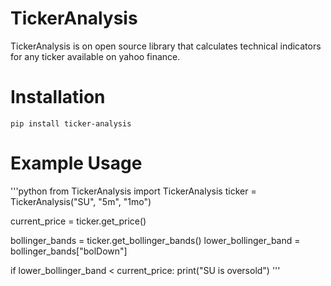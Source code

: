 # TickerAnalysis
TickerAnalysis is on open source library that calculates technical indicators for any ticker available on yahoo finance.

# Installation
    pip install ticker-analysis
    
# Example Usage
'''python
from TickerAnalysis import TickerAnalysis
ticker = TickerAnalysis("SU", "5m", "1mo")

current_price = ticker.get_price()

bollinger_bands = ticker.get_bollinger_bands()
lower_bollinger_band = bollinger_bands["bolDown"]

if lower_bollinger_band < current_price:
    print("SU is oversold")
'''
